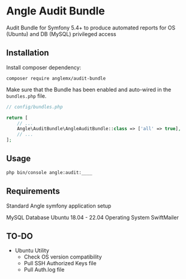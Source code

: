 # Angle Audit Bundle
Audit Bundle for Symfony 5.4+ to produce automated reports for OS (Ubuntu) and DB (MySQL) privileged access

## Installation
Install composer dependency:

```
composer require anglemx/audit-bundle
```

Make sure that the Bundle has been enabled and auto-wired in the `bundles.php` file.

```php
// config/bundles.php

return [
    // ...
    Angle\AuditBundle\AngleAuditBundle::class => ['all' => true],
    // ...
];
```

## Usage
```bash
php bin/console angle:audit:____
```


## Requirements
Standard Angle symfony application setup

MySQL Database
Ubuntu 18.04 - 22.04 Operating System
SwiftMailer



## TO-DO
- Ubuntu Utility
  - Check OS version compatibility
  - Pull SSH Authorized Keys file
  - Pull Auth.log file